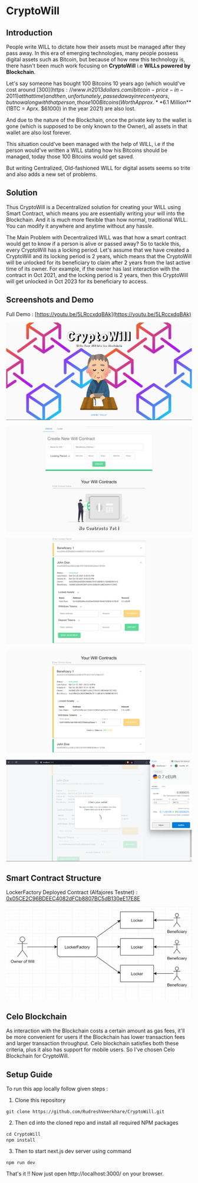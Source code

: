 # CryptoWill

## Introduction

People write WILL to dictate how their assets must be managed after they pass away. In this era of emerging technologies, many people possess digital assets such as Bitcoin, but because of how new this technology is, there hasn't been much work focusing on **CryptoWill** i.e **WILLs powered by Blockchain**.

Let's say someone has bought 100 Bitcoins 10 years ago (which would've cost around [$300](https://www.in2013dollars.com/bitcoin-price-in-2011) at that time) and then, unfortunately, passed away in recent years, but now along with that person, those 100 Bitcoins (Worth Approx. **$6.1 Million** (1BTC = Aprx. $61000) in the year 2021) are also lost.

And due to the nature of the Blockchain, once the private key to the wallet is gone (which is supposed to be only known to the Owner), all assets in that wallet are also lost forever.

This situation could've been managed with the help of WILL, i.e if the person would've written a WILL stating how his Bitcoins should be managed, today those 100 Bitcoins would get saved.

But writing Centralized, Old-fashioned WILL for digital assets seems so trite and also adds a new set of problems.

## Solution

Thus CryptoWill is a Decentralized solution for creating your WILL using Smart Contract, which means you are essentially writing your will into the Blockchain. And it is much more flexible than how normal, traditional WILL. You can modify it anywhere and anytime without any hassle.

The Main Problem with Decentralized WILL was that how a smart contract would get to know if a person is alive or passed away?
So to tackle this, every CryptoWill has a locking period. Let's assume that we have created a CryptoWill and its locking period is 2 years, which means that the CryptoWill will be unlocked for its beneficiary to claim after 2 years from the last active time of its owner. For example, if the owner has last interaction with the contract in Oct 2021, and the locking period is 2 years, then this CryptoWill will get unlocked in Oct 2023 for its beneficiary to access.

## Screenshots and Demo

Full Demo : [https://youtu.be/5LRccxdqBAk](https://youtu.be/5LRccxdqBAk)

![landing page](https://github.com/RudreshVeerkhare/CryptoWill/raw/main/public/LandingPageSnap.png)

![create will](https://github.com/RudreshVeerkhare/CryptoWill/raw/main/public/CreateContractBlank.png)

![list create open](https://github.com/RudreshVeerkhare/CryptoWill/raw/main/public/ContractListCreateOpen.png)

![list claim open](https://github.com/RudreshVeerkhare/CryptoWill/raw/main/public/ContractListClaimOpen.png)

![transaction](https://github.com/RudreshVeerkhare/CryptoWill/raw/main/public/SendingTransactionDeposit.png)

## Smart Contract Structure

LockerFactory Deployed Contract (Alfajores Testnet) : [0x05CE2C96BDEEC4082dFCb8807BC5dB130eE17E8E](https://alfajores-blockscout.celo-testnet.org/address/0x05CE2C96BDEEC4082dFCb8807BC5dB130eE17E8E/transactions)

![Contract Structure](https://github.com/RudreshVeerkhare/CryptoWill/raw/main/public/ContractStructure.png)

## Celo Blockchain

As interaction with the Blockchain costs a certain amount as gas fees, it'll be more convenient for users if the Blockchain has lower transaction fees and larger transaction throughput. Celo blockchain satisfies both these criteria, plus it also has support for mobile users. So I've chosen Celo Blockchain for CryptoWill.

## Setup Guide

To run this app locally follow given steps :

1. Clone this repository

```console
git clone https://github.com/RudreshVeerkhare/CryptoWill.git
```

2. Then cd into the cloned repo and install all required NPM packages

```console
cd CryptoWill
npm install
```

3. Then to start next.js dev server using command

```console
npm run dev
```

That's it !! Now just open http://localhost:3000/ on your browser.
